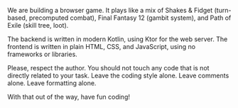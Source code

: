 We are building a browser game.
It plays like a mix of Shakes & Fidget (turn-based, precomputed combat),
Final Fantasy 12 (gambit system), and Path of Exile (skill tree, loot).

The backend is written in modern Kotlin, using Ktor for the web server.
The frontend is written in plain HTML, CSS, and JavaScript, using no frameworks or libraries.

Please, respect the author. You should not touch any code that is not directly related to your task.
Leave the coding style alone. Leave comments alone. Leave formatting alone.

With that out of the way, have fun coding!